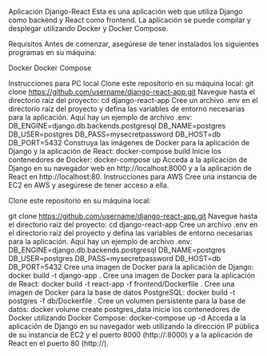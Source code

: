 Aplicación Django-React
Esta es una aplicación web que utiliza Django como backend y React como frontend. La aplicación se puede compilar y desplegar utilizando Docker y Docker Compose.

Requisitos
Antes de comenzar, asegúrese de tener instalados los siguientes programas en su máquina:

Docker
Docker Compose

Instrucciones para PC local
Clone este repositorio en su máquina local:
git clone https://github.com/username/django-react-app.git
Navegue hasta el directorio raíz del proyecto:
cd django-react-app
Cree un archivo .env en el directorio raíz del proyecto y defina las variables de entorno necesarias para la aplicación. Aquí hay un ejemplo de archivo .env:
DB_ENGINE=django.db.backends.postgresql
DB_NAME=postgres
DB_USER=postgres
DB_PASS=mysecretpassword
DB_HOST=db
DB_PORT=5432
Construya las imágenes de Docker para la aplicación de Django y la aplicación de React:
docker-compose build
Inicie los contenedores de Docker:
docker-compose up
Acceda a la aplicación de Django en su navegador web en http://localhost:8000 y a la aplicación de React en http://localhost:80.
Instrucciones para AWS
Cree una instancia de EC2 en AWS y asegúrese de tener acceso a ella.

Clone este repositorio en su máquina local:

git clone https://github.com/username/django-react-app.git
Navegue hasta el directorio raíz del proyecto:
cd django-react-app
Cree un archivo .env en el directorio raíz del proyecto y defina las variables de entorno necesarias para la aplicación. Aquí hay un ejemplo de archivo .env:
DB_ENGINE=django.db.backends.postgresql
DB_NAME=postgres
DB_USER=postgres
DB_PASS=mysecretpassword
DB_HOST=db
DB_PORT=5432
Cree una imagen de Docker para la aplicación de Django:
docker build -t django-app .
Cree una imagen de Docker para la aplicación de React:
docker build -t react-app -f frontend/Dockerfile .
Cree una imagen de Docker para la base de datos PostgreSQL:
docker build -t postgres -f db/Dockerfile .
Cree un volumen persistente para la base de datos:
docker volume create postgres_data
Inicie los contenedores de Docker utilizando Docker Compose:
docker-compose up -d
Acceda a la aplicación de Django en su navegador web utilizando la dirección IP pública de su instancia de EC2 y el puerto 8000 (http://<public-ip>:8000) y a la aplicación de React en el puerto 80 (http://<public-ip>).